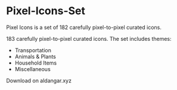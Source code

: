# Pixel-Icons-Set
Pixel Icons is a set of 182 carefully pixel-to-pixel curated icons. 

183 carefully pixel-to-pixel curated icons. 
The set includes themes:
- Transportation
- Animals & Plants
- Household Items
- Miscellaneous

Download on aldangar.xyz
